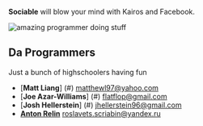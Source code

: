 **Sociable** will blow your mind with Kairos and Facebook.

![amazing programmer doing stuff](http://i.imgur.com/VhlQK.gif)

Da Programmers
---------------------
Just a bunch of highschoolers having fun

- [**Matt Liang**] (#) <matthewl97@yahoo.com>
- [**Joe Azar-Williams**] (#) <flatflop@gmail.com>
- [**Josh Hellerstein**] (#) <jhellerstein96@gmail.com>
- [**Anton Relin**](https://www.twitter.com/russianrelish) <roslavets.scriabin@yandex.ru>
